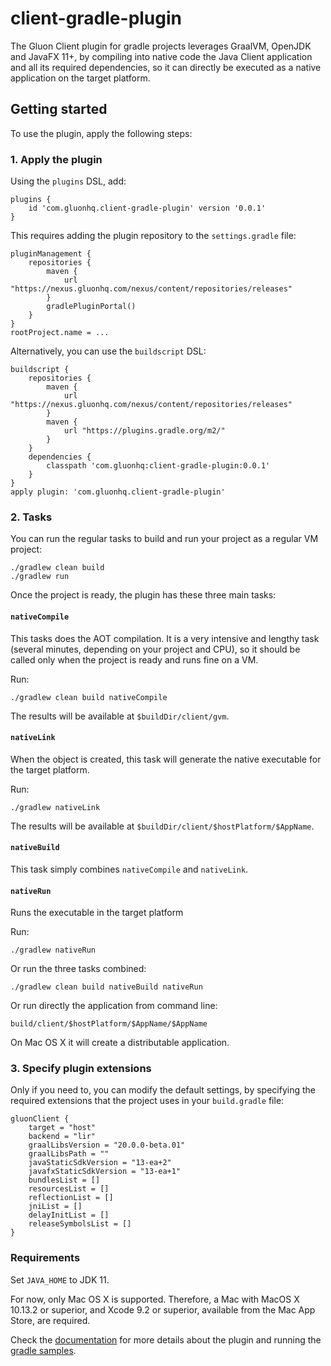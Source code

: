# client-gradle-plugin

The Gluon Client plugin for gradle projects leverages GraalVM, OpenJDK and JavaFX 11+, 
by compiling into native code the Java Client application and all its required dependencies, 
so it can directly be executed as a native application on the target platform.


## Getting started

To use the plugin, apply the following steps:

### 1. Apply the plugin

Using the `plugins` DSL, add:


    plugins {
        id 'com.gluonhq.client-gradle-plugin' version '0.0.1'
    }
    
This requires adding the plugin repository to the `settings.gradle` file:

    pluginManagement {
        repositories {
            maven {
                url "https://nexus.gluonhq.com/nexus/content/repositories/releases"
            }
            gradlePluginPortal()
        }
    }
    rootProject.name = ...

Alternatively, you can use the `buildscript` DSL:

    buildscript {
        repositories {
            maven {
                url "https://nexus.gluonhq.com/nexus/content/repositories/releases"
            }
            maven {
                url "https://plugins.gradle.org/m2/"
            }
        }
        dependencies {
            classpath 'com.gluonhq:client-gradle-plugin:0.0.1'
        }
    }
    apply plugin: 'com.gluonhq.client-gradle-plugin'

### 2. Tasks

You can run the regular tasks to build and run your project as a regular VM project:

    ./gradlew clean build
    ./gradlew run
    
Once the project is ready, the plugin has these three main tasks:    

#### `nativeCompile`

This tasks does the AOT compilation. It is a very intensive and lengthy task (several minutes, depending on your project and CPU), 
so it should be called only when the project is ready and runs fine on a VM.

Run:

    ./gradlew clean build nativeCompile

The results will be available at `$buildDir/client/gvm`.

#### `nativeLink`

When the object is created, this task will generate the native executable for the target platform.

Run:

    ./gradlew nativeLink
    
The results will be available at `$buildDir/client/$hostPlatform/$AppName`.
    
#### `nativeBuild`

This task simply combines `nativeCompile` and `nativeLink`.
    
#### `nativeRun`

Runs the executable in the target platform

Run:

    ./gradlew nativeRun
    
Or run the three tasks combined:

    ./gradlew clean build nativeBuild nativeRun
    
Or run directly the application from command line:

    build/client/$hostPlatform/$AppName/$AppName    
    
On Mac OS X it will create a distributable application.

### 3. Specify plugin extensions

Only if you need to, you can modify the default settings, by specifying
 the required extensions that the project uses in your `build.gradle` file:

    gluonClient {
        target = "host"
        backend = "lir"
        graalLibsVersion = "20.0.0-beta.01"
        graalLibsPath = ""
        javaStaticSdkVersion = "13-ea+2"
        javafxStaticSdkVersion = "13-ea+1"
        bundlesList = []
        resourcesList = []
        reflectionList = []
        jniList = []
        delayInitList = []
        releaseSymbolsList = []
    }
    
### Requirements

Set `JAVA_HOME` to JDK 11.

For now, only Mac OS X is supported. Therefore, a Mac with MacOS X 10.13.2 or superior, and Xcode 9.2 or superior, available from the Mac App Store, are required.

Check the [documentation](https://docs.gluonhq.com/client) for more details about the plugin and running the [gradle samples](https://github.com/gluonhq/client-samples/tree/master/Gradle).

